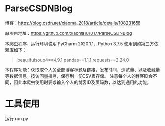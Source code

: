 # ParseCSDNBlog


博客：https://blog.csdn.net/xiaoma_2018/article/details/108231658

原项目地址：https://github.com/xiaoma101017/ParseCSDNBlog

本爬虫程序，运行环境说明 PyCharm 2020.1.1、Python 3.7.5
使用到的第三方依赖库如下：
>beautifulsoup4\==4.9.1
pandas\==1.1.1
requests\==2.24.0

本程序功能：获取取个人的全部博客标题及链接，发布时间、浏览量、以及收藏量等数据信息，按访问量排序，保存到一份CSV表存储。
注意每个人的博客ID会不同，因此本爬虫使用时要求输入个人的博客ID及页码数，以达到通用的功能。

# 工具使用
运行 run.py

